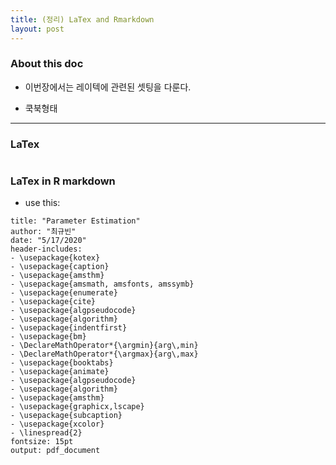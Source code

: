 ```yaml
---
title: (정리) LaTex and Rmarkdown
layout: post 
---
```


### About this doc 

- 이번장에서는 레이텍에 관련된 셋팅을 다룬다. 

- 쿡북형태 

--- 

### LaTex 
```

```

### LaTex in R markdown 

- use this: 
```{}
title: "Parameter Estimation"
author: "최규빈"
date: "5/17/2020"
header-includes:
- \usepackage{kotex}
- \usepackage{caption}
- \usepackage{amsthm} 
- \usepackage{amsmath, amsfonts, amssymb} 
- \usepackage{enumerate} 
- \usepackage{cite}
- \usepackage{algpseudocode}
- \usepackage{algorithm}
- \usepackage{indentfirst}
- \usepackage{bm}
- \DeclareMathOperator*{\argmin}{arg\,min}
- \DeclareMathOperator*{\argmax}{arg\,max}
- \usepackage{booktabs}
- \usepackage{animate}
- \usepackage{algpseudocode}
- \usepackage{algorithm}
- \usepackage{amsthm}
- \usepackage{graphicx,lscape}
- \usepackage{subcaption}
- \usepackage{xcolor}
- \linespread{2}
fontsize: 15pt
output: pdf_document
```
